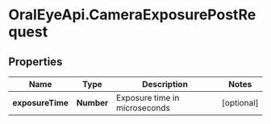 # OralEyeApi.CameraExposurePostRequest

## Properties

| Name             | Type       | Description                   | Notes      |
| ---------------- | ---------- | ----------------------------- | ---------- |
| **exposureTime** | **Number** | Exposure time in microseconds | [optional] |
